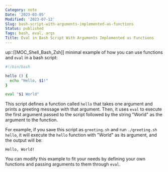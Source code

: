 ```yaml
---
Category: note
Date: '2023-03-05'
Modified: '2023-07-12'
Slug: bash-script-with-arguments-implemented-as-functions
Status: published
Tags: bash, eval, args
Title: Eval in Bash Script With Arguments Implemented as Functions
---
```

up::[[MOC_Shell_Bash_Zsh]]
minimal example of how you can use functions and `eval` in a bash script:

```sh
#!/bin/bash

hello () {
  echo "Hello, $1!"
}

eval "$1 World"

```

This script defines a function called `hello` that takes one argument and prints a greeting message with that argument. Then, it uses `eval` to execute the first argument passed to the script followed by the string "World" as the argument to the function.

For example, if you save this script as `greeting.sh` and run `./greeting.sh hello`, it will execute the `hello` function with "World" as its argument, and the output will be:

```
Hello, World!
```

You can modify this example to fit your needs by defining your own functions and passing arguments to them through `eval`.